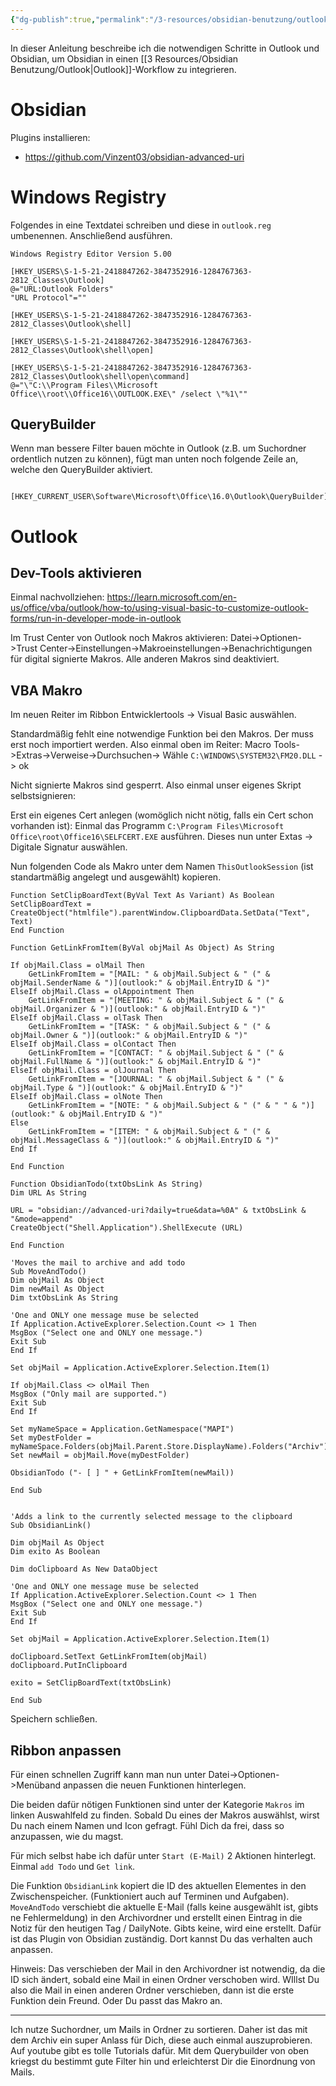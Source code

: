 ```yaml
---
{"dg-publish":true,"permalink":"/3-resources/obsidian-benutzung/outlook-integration-anleitung/","created":"2024-04-14T21:35:41.677+02:00","updated":"2024-04-14T21:36:44.449+02:00"}
---
```



In dieser Anleitung beschreibe ich die notwendigen Schritte in Outlook und Obsidian, um Obsidian in einen [[3 Resources/Obsidian Benutzung/Outlook\|Outlook]]-Workflow zu integrieren.

# Obsidian

Plugins installieren:

- https://github.com/Vinzent03/obsidian-advanced-uri

# Windows Registry

Folgendes in eine Textdatei schreiben und diese in `outlook.reg` umbenennen. Anschließend ausführen.

```
Windows Registry Editor Version 5.00

[HKEY_USERS\S-1-5-21-2418847262-3847352916-1284767363-2812_Classes\Outlook]
@="URL:Outlook Folders"
"URL Protocol"=""

[HKEY_USERS\S-1-5-21-2418847262-3847352916-1284767363-2812_Classes\Outlook\shell]

[HKEY_USERS\S-1-5-21-2418847262-3847352916-1284767363-2812_Classes\Outlook\shell\open]

[HKEY_USERS\S-1-5-21-2418847262-3847352916-1284767363-2812_Classes\Outlook\shell\open\command]
@="\"C:\\Program Files\\Microsoft Office\\root\\Office16\\OUTLOOK.EXE\" /select \"%1\""
```

## QueryBuilder

Wenn man bessere Filter bauen möchte in Outlook (z.B. um Suchordner ordentlich nutzen zu können), fügt man unten noch folgende Zeile an, welche den QueryBuilder aktiviert.

```

[HKEY_CURRENT_USER\Software\Microsoft\Office\16.0\Outlook\QueryBuilder]
```

# Outlook

## Dev-Tools aktivieren

Einmal nachvollziehen:
https://learn.microsoft.com/en-us/office/vba/outlook/how-to/using-visual-basic-to-customize-outlook-forms/run-in-developer-mode-in-outlook

Im Trust Center von Outlook noch Makros aktivieren: Datei->Optionen->Trust Center->Einstellungen->Makroeinstellungen->Benachrichtigungen für digital signierte Makros. Alle anderen Makros sind deaktiviert.

## VBA Makro

Im neuen Reiter im Ribbon Entwicklertools -> Visual Basic auswählen.

Standardmäßig fehlt eine notwendige Funktion bei den Makros. Der muss erst noch importiert werden. Also einmal oben im Reiter: Macro Tools->Extras->Verweise->Durchsuchen-> Wähle
`C:\WINDOWS\SYSTEM32\FM20.DLL` -> ok

Nicht signierte Makros sind gesperrt. Also einmal unser eigenes Skript selbstsignieren: 

Erst ein eigenes Cert anlegen (womöglich nicht nötig, falls ein Cert schon vorhanden ist): Einmal das Programm `C:\Program Files\Microsoft Office\root\Office16\SELFCERT.EXE` ausführen.
Dieses nun unter Extas -> Digitale Signatur auswählen.

Nun folgenden Code als Makro unter dem Namen `ThisOutlookSession` (ist standartmäßig angelegt und ausgewählt) kopieren.

```
Function SetClipBoardText(ByVal Text As Variant) As Boolean
SetClipBoardText = CreateObject("htmlfile").parentWindow.ClipboardData.SetData("Text", Text)
End Function

Function GetLinkFromItem(ByVal objMail As Object) As String

If objMail.Class = olMail Then
    GetLinkFromItem = "[MAIL: " & objMail.Subject & " (" & objMail.SenderName & ")](outlook:" & objMail.EntryID & ")"
ElseIf objMail.Class = olAppointment Then
    GetLinkFromItem = "[MEETING: " & objMail.Subject & " (" & objMail.Organizer & ")](outlook:" & objMail.EntryID & ")"
ElseIf objMail.Class = olTask Then
    GetLinkFromItem = "[TASK: " & objMail.Subject & " (" & objMail.Owner & ")](outlook:" & objMail.EntryID & ")"
ElseIf objMail.Class = olContact Then
    GetLinkFromItem = "[CONTACT: " & objMail.Subject & " (" & objMail.FullName & ")](outlook:" & objMail.EntryID & ")"
ElseIf objMail.Class = olJournal Then
    GetLinkFromItem = "[JOURNAL: " & objMail.Subject & " (" & objMail.Type & ")](outlook:" & objMail.EntryID & ")"
ElseIf objMail.Class = olNote Then
    GetLinkFromItem = "[NOTE: " & objMail.Subject & " (" & " " & ")](outlook:" & objMail.EntryID & ")"
Else
    GetLinkFromItem = "[ITEM: " & objMail.Subject & " (" & objMail.MessageClass & ")](outlook:" & objMail.EntryID & ")"
End If

End Function

Function ObsidianTodo(txtObsLink As String)
Dim URL As String

URL = "obsidian://advanced-uri?daily=true&data=%0A" & txtObsLink & "&mode=append"
CreateObject("Shell.Application").ShellExecute (URL)

End Function

'Moves the mail to archive and add todo
Sub MoveAndTodo()
Dim objMail As Object
Dim newMail As Object
Dim txtObsLink As String

'One and ONLY one message muse be selected
If Application.ActiveExplorer.Selection.Count <> 1 Then
MsgBox ("Select one and ONLY one message.")
Exit Sub
End If

Set objMail = Application.ActiveExplorer.Selection.Item(1)

If objMail.Class <> olMail Then
MsgBox ("Only mail are supported.")
Exit Sub
End If

Set myNameSpace = Application.GetNamespace("MAPI")
Set myDestFolder = myNameSpace.Folders(objMail.Parent.Store.DisplayName).Folders("Archiv")
Set newMail = objMail.Move(myDestFolder)

ObsidianTodo ("- [ ] " + GetLinkFromItem(newMail))

End Sub


'Adds a link to the currently selected message to the clipboard
Sub ObsidianLink()

Dim objMail As Object
Dim exito As Boolean

Dim doClipboard As New DataObject

'One and ONLY one message muse be selected
If Application.ActiveExplorer.Selection.Count <> 1 Then
MsgBox ("Select one and ONLY one message.")
Exit Sub
End If

Set objMail = Application.ActiveExplorer.Selection.Item(1)

doClipboard.SetText GetLinkFromItem(objMail)
doClipboard.PutInClipboard

exito = SetClipBoardText(txtObsLink)

End Sub
```

Speichern schließen.

## Ribbon anpassen

Für einen schnellen Zugriff kann man nun unter Datei->Optionen->Menüband anpassen die neuen Funktionen hinterlegen. 

Die beiden dafür nötigen Funktionen sind unter der Kategorie `Makros` im linken Auswahlfeld zu finden. Sobald Du eines der Makros auswählst, wirst Du nach einem Namen und Icon gefragt. Fühl Dich da frei, dass so anzupassen, wie du magst.

Für mich selbst habe ich dafür unter `Start (E-Mail)` 2 Aktionen hinterlegt. Einmal `add Todo` und `Get link`.

Die Funktion `ObsidianLink` kopiert die ID des aktuellen Elementes in den Zwischenspeicher. (Funktioniert auch auf Terminen und Aufgaben).
`MoveAndTodo` verschiebt die aktuelle E-Mail (falls keine ausgewählt ist, gibts ne Fehlermeldung) in den Archivordner und erstellt einen Eintrag in die Notiz für den heutigen Tag / DailyNote. Gibts keine, wird eine erstellt. Dafür ist das Plugin von Obsidian zuständig. Dort kannst Du das verhalten auch anpassen.

Hinweis: Das verschieben der Mail in den Archivordner ist notwendig, da die ID sich ändert, sobald eine Mail in einen Ordner verschoben wird. WIllst Du also die Mail in einen anderen Ordner verschieben, dann ist die erste Funktion dein Freund. Oder Du passt das Makro an.

---

Ich nutze Suchordner, um Mails in Ordner zu sortieren. Daher ist das mit dem Archiv ein super Anlass für Dich, diese auch einmal auszuprobieren. Auf youtube gibt es tolle Tutorials dafür. Mit dem Querybuilder von oben kriegst du bestimmt gute Filter hin und erleichterst Dir die Einordnung von Mails.
